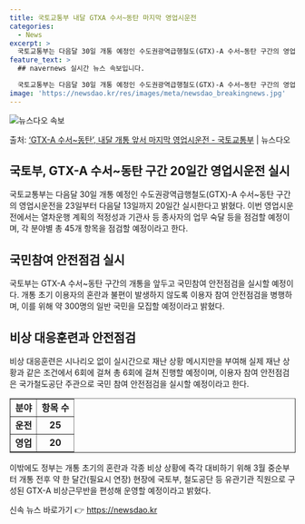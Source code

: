 ```yaml
---
title: 국토교통부 내달 GTXA 수서~동탄 마지막 영업시운전
categories:
  - News
excerpt: >
  국토교통부는 다음달 30일 개통 예정인 수도권광역급행철도(GTX)-A 수서~동탄 구간의 영업시운전을 23일부…
feature_text: >
  ## navernews 실시간 뉴스 속보입니다.

  국토교통부는 다음달 30일 개통 예정인 수도권광역급행철도(GTX)-A 수서~동탄 구간의 영업시운전을 23일부…
image: 'https://newsdao.kr/res/images/meta/newsdao_breakingnews.jpg'
---
```


![뉴스다오 속보](https://newsdao.kr/res/images/meta/newsdao_breakingnews.jpg)

<p>출처: <a href="https://newsdao.kr/3218" rel="dofollow">‘GTX-A 수서~동탄’, 내달 개통 앞서 마지막 영업시운전 - 국토교통부</a> | 뉴스다오</p>

<h2 data-ke-size="size26">국토부, GTX-A 수서~동탄 구간 20일간 영업시운전 실시</h2>
<p data-ke-size="size16">국토교통부는 다음달 30일 개통 예정인 수도권광역급행철도(GTX)-A 수서~동탄 구간의 영업시운전을 23일부터 다음달 13일까지 20일간 실시한다고 밝혔다. 이번 영업시운전에서는 열차운행 계획의 적정성과 기관사 등 종사자의 업무 숙달 등을 점검할 예정이며, 각 분야별 총 45개 항목을 점검할 예정이라고 한다.</p>

<h2 data-ke-size="size24">국민참여 안전점검 실시</h2>
<p data-ke-size="size16">국토부는 GTX-A 수서~동탄 구간의 개통을 앞두고 국민참여 안전점검을 실시할 예정이다. 개통 초기 이용자의 혼란과 불편이 발생하지 않도록 이용자 참여 안전점검을 병행하며, 이를 위해 약 300명의 일반 국민을 모집할 예정이라고 밝혔다.</p>

<h2 data-ke-size="size24">비상 대응훈련과 안전점검</h2>
<p data-ke-size="size16">비상 대응훈련은 시나리오 없이 실시간으로 재난 상황 메시지만을 부여해 실제 재난 상황과 같은 조건에서 6회에 걸쳐 총 6회에 걸쳐 진행할 예정이며, 이용자 참여 안전점검은 국가철도공단 주관으로 국민 참여 안전점검을 실시할 예정이라고 한다.</p>

<table style="width: 100%;" border="1">
<tbody>
<tr>
<td style="text-align: center; height: 17px;"><b>분야</b></td>
<td style="text-align: center; height: 17px;"><b>항목 수</b></td>
</tr>
<tr>
<td style="text-align: center; height: 17px;"><b>운전</b></td>
<td style="text-align: center; height: 17px;"><b>25</b></td>
</tr>
<tr>
<td style="text-align: center; height: 17px;"><b>영업</b></td>
<td style="text-align: center; height: 17px;"><b>20</b></td>
</tr>
</tbody>
</table>

<p data-ke-size="size16">이밖에도 정부는 개통 초기의 혼란과 각종 비상 상황에 즉각 대비하기 위해 3월 중순부터 개통 전후 약 한 달간(필요시 연장) 현장에 국토부, 철도공단 등 유관기관 직원으로 구성된 GTX-A 비상근무반을 편성해 운영할 예정이라고 밝혔다.</p>
 

신속 뉴스 바로가기 👉 <a href="https://newsdao.kr" rel="dofollow">https://newsdao.kr</a>


